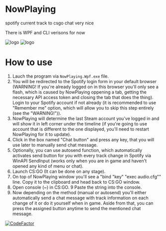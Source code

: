 # NowPlaying
spotify current track to csgo chat very nice

There is WPF and CLI verisons for now

![logo](https://sun9-37.userapi.com/c206828/v206828168/126142/2QOY6DgGLtc.jpg)
![logo](https://sun9-31.userapi.com/gvhRYJeNLGwgAkdDtt4SxzB7yQpi0RxN4wl71A/X-iRumWHWwE.jpg)

# How to use
1. Lauch the program via `NowPlaying.Wpf.exe` file.
2. You will be redirected to the Spotify login form in your default browser (WARNING! If you're already logged on in this browser you'll only see a flash, which is caused by NowPlaying oppening a tab, getting the necessary API access token and closing the tab that does the thing). Login to your Spotify account if not already (it is recommended to use "Remember me" option, which will allow you to skip this step entirely (see the "WARNING!")).
3. NowPlaying will determine the last Steam account you've logged in and will show it in left corner under the timeline (if you're going to use account that is different to the one displayed, you'll need to restart NowPlaying for it to update).
4. Click in the box named "Chat button" and press any key, that you will use later to manually send chat message.
5. Optionally, you can use autosend function, which automatically activates send button for you with every track change in Spotify via WinAPI SendInput (works only when you are in game and haven't opened any kind of menu or chat).
6. Launch CS:GO (It can be done on any stage).
7. On top of NowPlaying window you'll see a "bind "key" "exec audio.cfg"" line. Copy it to the clipboard and head back to CS:GO window.
8. Open console (~) in CS:GO.
9 Paste the string into the console.
10. Now depending on the method (manual or autosend) you'll either automatically send a chat message with track information on each change of it or do it yourself when in game. Aside from that, you can press the assigned button anytime to send the mentioned chat message.



[![CodeFactor](https://www.codefactor.io/repository/github/veselv2010/nowplaying/badge)](https://www.codefactor.io/repository/github/veselv2010/nowplaying)
